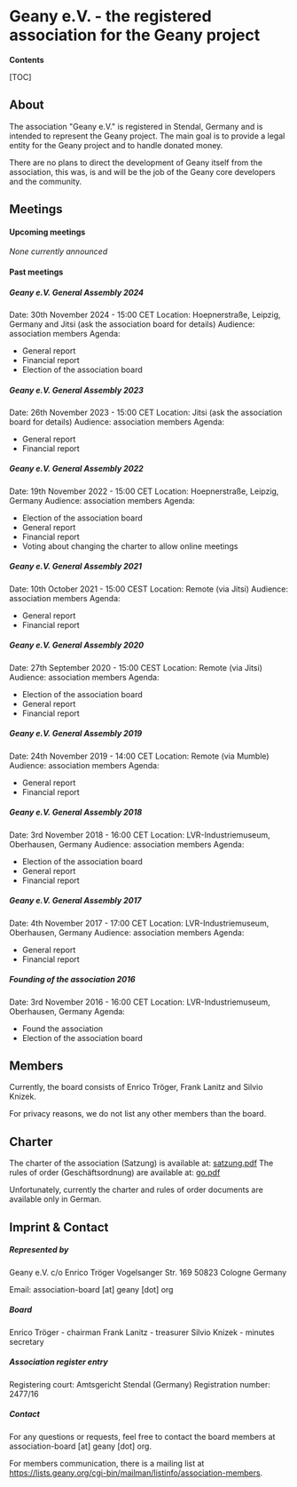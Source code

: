 Geany e.V. - the registered association for the Geany project
=================================================

**Contents**

[TOC]

## About

The association "Geany e.V." is registered in Stendal, Germany and is intended to represent the Geany project. The main goal is to provide a legal entity for the Geany project and to handle donated money.

There are no plans to direct the development of Geany itself from the association, this was, is and will be the job of the Geany core developers and the community.

## Meetings

#### Upcoming meetings

*None currently announced*

#### Past meetings

##### Geany e.V. General Assembly 2024
Date: 30th November 2024  - 15:00 CET
Location: Hoepnerstraße, Leipzig, Germany and Jitsi (ask the association board for details)
Audience: association members
Agenda:

- General report
- Financial report
- Election of the association board

##### Geany e.V. General Assembly 2023
Date: 26th November 2023  - 15:00 CET
Location: Jitsi (ask the association board for details)
Audience: association members
Agenda:

- General report
- Financial report

##### Geany e.V. General Assembly 2022
Date: 19th November 2022  - 15:00 CET
Location: Hoepnerstraße, Leipzig, Germany
Audience: association members
Agenda:

- Election of the association board
- General report
- Financial report
- Voting about changing the charter to allow online meetings

##### Geany e.V. General Assembly 2021
Date: 10th October 2021 - 15:00 CEST
Location: Remote (via Jitsi)
Audience: association members
Agenda:

* General report
* Financial report

##### Geany e.V. General Assembly 2020
Date: 27th September 2020 - 15:00 CEST
Location: Remote (via Jitsi)
Audience: association members
Agenda:

* Election of the association board
* General report
* Financial report

##### Geany e.V. General Assembly 2019
Date: 24th November 2019 - 14:00 CET
Location: Remote (via Mumble)
Audience: association members
Agenda:

* General report
* Financial report

##### Geany e.V. General Assembly 2018
Date: 3rd November 2018 - 16:00 CET
Location: LVR-Industriemuseum, Oberhausen, Germany
Audience: association members
Agenda:

* Election of the association board
* General report
* Financial report

##### Geany e.V. General Assembly 2017
Date: 4th November 2017 - 17:00 CET
Location: LVR-Industriemuseum, Oberhausen, Germany
Audience: association members
Agenda:

* General report
* Financial report

##### Founding of the association 2016
Date: 3rd November 2016 - 16:00 CET
Location: LVR-Industriemuseum, Oberhausen, Germany
Agenda:

 * Found the association
 * Election of the association board


## Members

Currently, the board consists of Enrico Tröger, Frank Lanitz and Silvio Knizek.

For privacy reasons, we do not list any other members than the board.


## Charter

The charter of the association (Satzung) is available at: [satzung.pdf](/media/uploads/association/satzung.pdf "satzung.pdf")
The rules of order (Geschäftsordnung) are available at: [go.pdf](/media/uploads/association/go.pdf "go.pdf")

Unfortunately, currently the charter and rules of order documents are available only in German.


## Imprint & Contact

##### Represented by

Geany e.V.
c/o Enrico Tröger
Vogelsanger Str. 169
50823 Cologne
Germany

Email: association-board [at] geany [dot] org

##### Board

Enrico Tröger - chairman
Frank Lanitz - treasurer
Silvio Knizek - minutes secretary

##### Association register entry

Registering court: Amtsgericht Stendal (Germany)
Registration number: 2477/16

##### Contact

For any questions or requests, feel free to contact the board members at association-board [at] geany [dot] org.

For members communication, there is a mailing list at
https://lists.geany.org/cgi-bin/mailman/listinfo/association-members.
